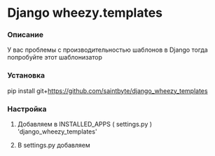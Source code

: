# Django wheezy.templates

### Описание

У вас проблемы с производительностью шаблонов в Django тогда попробуйте этот шаблонизатор 

### Установка
pip install git+https://github.com/saintbyte/django_wheezy_templates

### Настройка

1. Добавляем в INSTALLED_APPS ( settings.py ) 'django_wheezy_templates'

2. В settings.py добавляем
